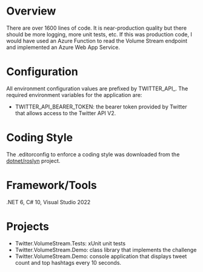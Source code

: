 # Overview

There are over 1600 lines of code. It is near-production quality but there should be
more logging, more unit tests, etc. If this was production code, I would have used an 
Azure Function to read the Volume Stream endpoint and implemented an Azure Web App
Service.

# Configuration

All environment configuration values are prefixed by TWITTER_API_. The required
environment variables for the application are: 
* TWITTER_API_BEARER_TOKEN: the bearer token provided by Twitter that allows access to the Twitter API V2.

# Coding Style

The .editorconfig to enforce a coding style was downloaded from the 
[dotnet/roslyn](https://github.com/dotnet/roslyn/blob/main/.editorconfig) project.

# Framework/Tools

.NET 6, C# 10, Visual Studio 2022

# Projects

* Twitter.VolumeStream.Tests: xUnit unit tests
* Twitter.VolumeStream.Demo: class library that implements the challenge
* Twitter.VolumeStream.Demo: console application that displays tweet count and top hashtags every 10 seconds.
